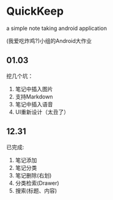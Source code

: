 # QuickKeep
a simple note taking android application

(我爱吃炸鸡?)小组的Android大作业

## 01.03

挖几个坑：

1. 笔记中插入图片
2. 支持Markdown
3. 笔记中插入语音
4. UI重新设计（太丑了）

## 12.31

已完成: 

1. 笔记添加
2. 笔记分类
3. 笔记删除(右划)
4. 分类检索(Drawer)
5. 搜索(标题、内容)
